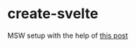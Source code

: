 # create-svelte

MSW setup with the help of [this post](https://flaming.codes/posts/msw-in-sveltekit-for-local-development)
